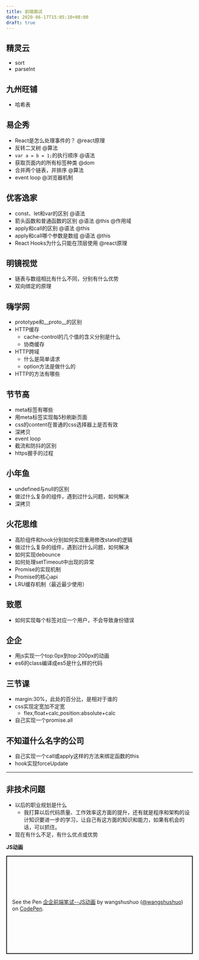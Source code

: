 ```yaml
---
title: 前端面试
date: 2020-06-17T15:05:10+08:00
draft: true
---
```


## 精灵云
- sort
- parseInt

## 九州旺铺
- 哈希表

## 易企秀
- React是怎么处理事件的？ @react原理
- 反转二叉树 @算法
- `var a = b = 1;`的执行顺序 @语法
- 获取页面内的所有标签种类 @dom
- 合并两个链表，并排序 @算法
- event loop @浏览器机制

## 优客逸家
- const、let和var的区别 @语法
- 箭头函数和普通函数的区别 @语法 @this @作用域
- apply和call的区别 @语法 @this
- apply和call哪个参数是数组 @语法 @this
- React Hooks为什么只能在顶层使用 @react原理

## 明镜视觉
- 链表与数组相比有什么不同，分别有什么优势
- 双向绑定的原理

## 嗨学网
- prototype和__proto__的区别
- HTTP缓存
    - cache-control的几个值的含义分别是什么
    - 协商缓存
- HTTP跨域
    - 什么是简单请求
    - option方法是做什么的
- HTTP的方法有哪些

## 节节高
- meta标签有哪些
- 用meta标签实现每5秒刷新页面
- css的content在普通的css选择器上是否有效
- 深拷贝
- event loop
- 截流和防抖的区别
- https握手的过程

## 小年鱼
- undefined与null的区别
- 做过什么复杂的组件，遇到过什么问题，如何解决
- 深拷贝

## 火花思维
- 高阶组件和hook分别如何实现重用修改state的逻辑
- 做过什么复杂的组件，遇到过什么问题，如何解决
- 如何实现debounce
- 如何处理setTimeout中出现的异常
- Promise的实现机制
- Promise的核心api
- LRU缓存机制（最近最少使用）

## 致愿
- 如何实现每个标签对应一个用户，不会导致身份错误

## 企企
- 用js实现一个top:0px到top:200px的动画
- es6的class编译成es5是什么样的代码

## 三节课
- margin:30%，此处的百分比，是相对于谁的
- css实现定宽加不定宽
    - flex,float+calc,position:absolute+calc
- 自己实现一个promise.all

## 不知道什么名字的公司
- 自己实现一个call或apply这样的方法来绑定函数的this
- hook实现forceUpdate

----
## 非技术问题
- 以后的职业规划是什么
    - 我打算以后代码质量、工作效率这方面的提升，还有就是程序和架构的设计知识要进一步的学习，让自己有这方面的知识和能力，如果有机会的话，可以抓住。
- 现在有什么不足，有什么优点或优势

**JS动画**
<p class="codepen" data-height="565" data-theme-id="light" data-default-tab="js,result" data-user="wangshushuo" data-slug-hash="xxZgKaL" style="height: 265px; box-sizing: border-box; display: flex; align-items: center; justify-content: center; border: 2px solid; margin: 1em 0; padding: 1em;" data-pen-title="企企前端笔试--JS动画">
  <span>See the Pen <a href="https://codepen.io/wangshushuo/pen/xxZgKaL">
  企企前端笔试--JS动画</a> by wangshushuo (<a href="https://codepen.io/wangshushuo">@wangshushuo</a>)
  on <a href="https://codepen.io">CodePen</a>.</span>
</p>
<script async src="https://static.codepen.io/assets/embed/ei.js"></script>

